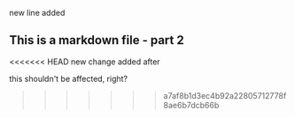 new line added
## This is a markdown file - part 2
<<<<<<< HEAD
new change added after

this shouldn't be affected, right?
>>>>>>> a7af8b1d3ec4b92a22805712778f8ae6b7dcb66b
